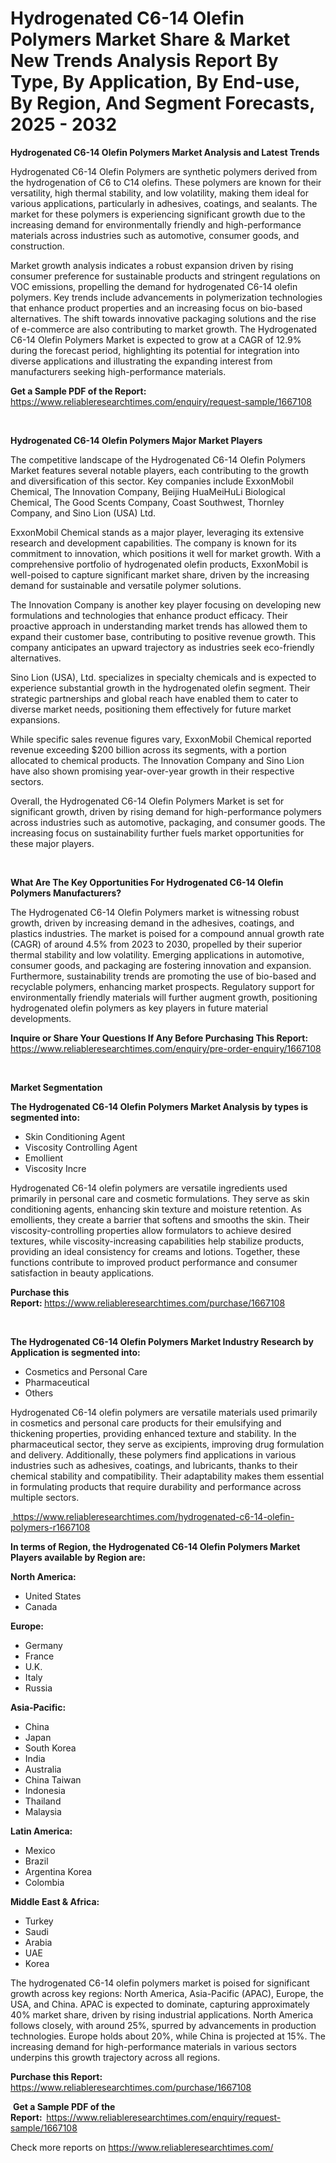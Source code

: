 <p><h1>Hydrogenated C6-14 Olefin Polymers Market Share & Market New Trends Analysis Report By Type, By Application, By End-use, By Region, And Segment Forecasts, 2025 - 2032</h1></p><p><strong>Hydrogenated C6-14 Olefin Polymers Market Analysis and Latest Trends</strong></p>
<p><p>Hydrogenated C6-14 Olefin Polymers are synthetic polymers derived from the hydrogenation of C6 to C14 olefins. These polymers are known for their versatility, high thermal stability, and low volatility, making them ideal for various applications, particularly in adhesives, coatings, and sealants. The market for these polymers is experiencing significant growth due to the increasing demand for environmentally friendly and high-performance materials across industries such as automotive, consumer goods, and construction.</p><p>Market growth analysis indicates a robust expansion driven by rising consumer preference for sustainable products and stringent regulations on VOC emissions, propelling the demand for hydrogenated C6-14 olefin polymers. Key trends include advancements in polymerization technologies that enhance product properties and an increasing focus on bio-based alternatives. The shift towards innovative packaging solutions and the rise of e-commerce are also contributing to market growth. The Hydrogenated C6-14 Olefin Polymers Market is expected to grow at a CAGR of 12.9% during the forecast period, highlighting its potential for integration into diverse applications and illustrating the expanding interest from manufacturers seeking high-performance materials.</p></p>
<p><strong>Get a Sample PDF of the Report:&nbsp;</strong> <a href="https://www.reliableresearchtimes.com/enquiry/request-sample/1667108?utm_campaign=2989&utm_medium=2&utm_source=Github&utm_content=ia&utm_term=02042025&utm_id=hydrogenated-c6-14-olefin-polymers">https://www.reliableresearchtimes.com/enquiry/request-sample/1667108</a></p>
<p>&nbsp;</p>
<p><strong>Hydrogenated C6-14 Olefin Polymers Major Market Players</strong></p>
<p><p>The competitive landscape of the Hydrogenated C6-14 Olefin Polymers Market features several notable players, each contributing to the growth and diversification of this sector. Key companies include ExxonMobil Chemical, The Innovation Company, Beijing HuaMeiHuLi Biological Chemical, The Good Scents Company, Coast Southwest, Thornley Company, and Sino Lion (USA) Ltd.</p><p>ExxonMobil Chemical stands as a major player, leveraging its extensive research and development capabilities. The company is known for its commitment to innovation, which positions it well for market growth. With a comprehensive portfolio of hydrogenated olefin products, ExxonMobil is well-poised to capture significant market share, driven by the increasing demand for sustainable and versatile polymer solutions.</p><p>The Innovation Company is another key player focusing on developing new formulations and technologies that enhance product efficacy. Their proactive approach in understanding market trends has allowed them to expand their customer base, contributing to positive revenue growth. This company anticipates an upward trajectory as industries seek eco-friendly alternatives.</p><p>Sino Lion (USA), Ltd. specializes in specialty chemicals and is expected to experience substantial growth in the hydrogenated olefin segment. Their strategic partnerships and global reach have enabled them to cater to diverse market needs, positioning them effectively for future market expansions.</p><p>While specific sales revenue figures vary, ExxonMobil Chemical reported revenue exceeding $200 billion across its segments, with a portion allocated to chemical products. The Innovation Company and Sino Lion have also shown promising year-over-year growth in their respective sectors.</p><p>Overall, the Hydrogenated C6-14 Olefin Polymers Market is set for significant growth, driven by rising demand for high-performance polymers across industries such as automotive, packaging, and consumer goods. The increasing focus on sustainability further fuels market opportunities for these major players.</p></p>
<p>&nbsp;</p>
<p><strong>What Are The Key Opportunities For Hydrogenated C6-14 Olefin Polymers Manufacturers?</strong></p>
<p><p>The Hydrogenated C6-14 Olefin Polymers market is witnessing robust growth, driven by increasing demand in the adhesives, coatings, and plastics industries. The market is poised for a compound annual growth rate (CAGR) of around 4.5% from 2023 to 2030, propelled by their superior thermal stability and low volatility. Emerging applications in automotive, consumer goods, and packaging are fostering innovation and expansion. Furthermore, sustainability trends are promoting the use of bio-based and recyclable polymers, enhancing market prospects. Regulatory support for environmentally friendly materials will further augment growth, positioning hydrogenated olefin polymers as key players in future material developments.</p></p>
<p><strong>Inquire or Share Your Questions If Any Before Purchasing This Report:</strong> <a href="https://www.reliableresearchtimes.com/enquiry/pre-order-enquiry/1667108?utm_campaign=2989&utm_medium=2&utm_source=Github&utm_content=ia&utm_term=02042025&utm_id=hydrogenated-c6-14-olefin-polymers">https://www.reliableresearchtimes.com/enquiry/pre-order-enquiry/1667108</a></p>
<p>&nbsp;</p>
<p><strong>Market Segmentation</strong></p>
<p><strong>The Hydrogenated C6-14 Olefin Polymers Market Analysis by types is segmented into:</strong></p>
<p><ul><li>Skin Conditioning Agent</li><li>Viscosity Controlling Agent</li><li>Emollient</li><li>Viscosity Incre</li></ul></p>
<p><p>Hydrogenated C6-14 olefin polymers are versatile ingredients used primarily in personal care and cosmetic formulations. They serve as skin conditioning agents, enhancing skin texture and moisture retention. As emollients, they create a barrier that softens and smooths the skin. Their viscosity-controlling properties allow formulators to achieve desired textures, while viscosity-increasing capabilities help stabilize products, providing an ideal consistency for creams and lotions. Together, these functions contribute to improved product performance and consumer satisfaction in beauty applications.</p></p>
<p><strong>Purchase this Report:&nbsp;</strong><a href="https://www.reliableresearchtimes.com/purchase/1667108?utm_campaign=2989&utm_medium=2&utm_source=Github&utm_content=ia&utm_term=02042025&utm_id=hydrogenated-c6-14-olefin-polymers">https://www.reliableresearchtimes.com/purchase/1667108</a></p>
<p>&nbsp;</p>
<p><strong>The Hydrogenated C6-14 Olefin Polymers Market Industry Research by Application is segmented into:</strong></p>
<p><ul><li>Cosmetics and Personal Care</li><li>Pharmaceutical</li><li>Others</li></ul></p>
<p><p>Hydrogenated C6-14 olefin polymers are versatile materials used primarily in cosmetics and personal care products for their emulsifying and thickening properties, providing enhanced texture and stability. In the pharmaceutical sector, they serve as excipients, improving drug formulation and delivery. Additionally, these polymers find applications in various industries such as adhesives, coatings, and lubricants, thanks to their chemical stability and compatibility. Their adaptability makes them essential in formulating products that require durability and performance across multiple sectors.</p></p>
<p><a href="https://www.reliableresearchtimes.com/hydrogenated-c6-14-olefin-polymers-r1667108?utm_campaign=2989&utm_medium=2&utm_source=Github&utm_content=ia&utm_term=02042025&utm_id=hydrogenated-c6-14-olefin-polymers">&nbsp;https://www.reliableresearchtimes.com/hydrogenated-c6-14-olefin-polymers-r1667108</a></p>
<p><strong>In terms of Region, the Hydrogenated C6-14 Olefin Polymers Market Players available by Region are:</strong></p>
<p>
    <p> <strong> North America: </strong>
        <ul>
            <li>United States</li>
            <li>Canada</li>
        </ul>
        </p> 
    <p> <strong> Europe: </strong>
        <ul>
            <li>Germany</li>
            <li>France</li>
            <li>U.K.</li>
            <li>Italy</li>
            <li>Russia</li>
        </ul>
        </p> 
    <p> <strong> Asia-Pacific: </strong>
        <ul>
            <li>China</li>
            <li>Japan</li>
            <li>South Korea</li>
            <li>India</li>
            <li>Australia</li>
            <li>China Taiwan</li>
            <li>Indonesia</li>
            <li>Thailand</li>
            <li>Malaysia</li>
        </ul>
        </p> 
    <p> <strong> Latin America: </strong>
        <ul>
            <li>Mexico</li>
            <li>Brazil</li>
            <li>Argentina Korea</li>
            <li>Colombia</li>
        </ul>
        </p> 
    <p> <strong> Middle East & Africa: </strong>
        <ul>
            <li>Turkey</li>
            <li>Saudi</li>
            <li>Arabia</li>
            <li>UAE</li>
            <li>Korea</li>
        </ul>
    </p>
    </p>
<p><p>The hydrogenated C6-14 olefin polymers market is poised for significant growth across key regions: North America, Asia-Pacific (APAC), Europe, the USA, and China. APAC is expected to dominate, capturing approximately 40% market share, driven by rising industrial applications. North America follows closely, with around 25%, spurred by advancements in production technologies. Europe holds about 20%, while China is projected at 15%. The increasing demand for high-performance materials in various sectors underpins this growth trajectory across all regions.</p></p>
<p><strong>Purchase this Report: </strong><a href="https://www.reliableresearchtimes.com/purchase/1667108?utm_campaign=2989&utm_medium=2&utm_source=Github&utm_content=ia&utm_term=02042025&utm_id=hydrogenated-c6-14-olefin-polymers">https://www.reliableresearchtimes.com/purchase/1667108</a></p>
<p>&nbsp;<strong>Get a Sample PDF of the Report:&nbsp;&nbsp;</strong><a href="https://www.reliableresearchtimes.com/enquiry/request-sample/1667108?utm_campaign=2989&utm_medium=2&utm_source=Github&utm_content=ia&utm_term=02042025&utm_id=hydrogenated-c6-14-olefin-polymers">https://www.reliableresearchtimes.com/enquiry/request-sample/1667108</a></p>
<p><strong></strong></p>
<p>Check more reports on <a href="https://www.reliableresearchtimes.com/?utm_campaign=2989&utm_medium=2&utm_source=Github&utm_content=ia&utm_term=02042025&utm_id=hydrogenated-c6-14-olefin-polymers">https://www.reliableresearchtimes.com/</a></p>